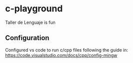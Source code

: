 # c-playground
Taller de Lenguaje is fun

## Configuration
Configured vs code to run c/cpp files following the guide in: https://code.visualstudio.com/docs/cpp/config-mingw
